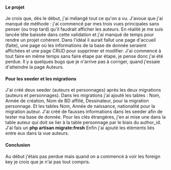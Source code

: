 #### Le projet 

Je crois que, dès le début, j'ai mélangé tout ce qu'on a vu. J'avoue que j'ai manqué de méthode : j'ai commencé par mes trois vues principales sans penser (ou trop tard) qu'il faudrait afficher les auteurs. En réalité je me suis lancée tête baissée dans cette validation et j'ai manqué de temps pour rendre un projet cohérent. 
Dans l'idéal il aurait fallut une page d'accueil (faite), une page où les informations de la base de donnée seraient affichées et une page CRUD pour supprimer et modifier. 
J'ai commencé à tout faire en même temps sans faire étape par étape, je pense donc j'ai été perdue. 
Il y a quelques bugs que je n'arrive pas à corriger, quand j'essaie d'atteindre la page Auteurs.

#### Pour les seeder et les migrations
J'ai créé deux seeder (auteurs et personnages) après les deux migrations (auteurs et personnages).
Dans les migrations j'ai ajouté les tables : Nom, Année de création, Nom de BD affilié, Dessinateur, pour la migration personnage. Et les tables Nom, Année de naissance, nationalité pour la migration auteur.
J'ai créé de fausses informations dans les seeder afin de tester ma base de donnée. 
Pour les clés étrangères, j'en ai mise une dans la table auteur qui doit se lier à la table personnage par le biais du author_id. 
J'ai fais un **php artisan migrate:fresh**
Enfin j'ai ajouté les éléments liés entre eux dans la vue auteurs. 

#### Conclusion
Au début j'étais pas perdue mais quand on a commencé à voir les foreign key je crois que je n'ai pas tout compris. 
